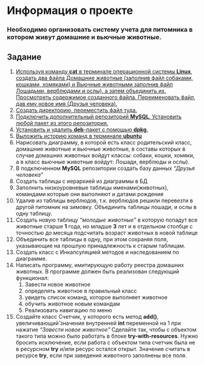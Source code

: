 # Информация о проекте
### Необходимо организовать систему учета для питомника в котором живут домашние и вьючные животные.
## Задание
1. [Используя команду **cat** в терминале операционной системы **Linux**, создать
   два файла Домашние животные (заполнив файл собаками, кошками,
   хомяками) и Вьючные животными заполнив файл Лошадьми, верблюдами и
   ослы), а затем объединить их. Просмотреть содержимое созданного файла.
   Переименовать файл, дав ему новое имя (Друзья человека).](CommandHistoryTerminal.md#task-1)
2. [Создать директорию, переместить файл туда.](CommandHistoryTerminal.md#task-2)
3. [Подключить дополнительный репозиторий **MySQL**. Установить любой пакет
   из этого репозитория.](CommandHistoryTerminal.md#task-3)
4. [Установить и удалить **deb**-пакет с помощью **dpkg**.](CommandHistoryTerminal.md#task-4)
5. [Выложить историю команд в терминале **ubuntu**](CommandHistoryTerminal.md#история-команд-в-терминале)
6. Нарисовать диаграмму, в которой есть класс родительский класс, домашние
   животные и вьючные животные, в составы которых в случае домашних
   животных войдут классы: собаки, кошки, хомяки, а в класс вьючные животные
   войдут: Лошади, верблюды и ослы).
7. В подключенном **MySQL** репозитории создать базу данных *“Друзья
   человека”*
8. Создать таблицы с иерархией из диаграммы в БД
9. Заполнить низкоуровневые таблицы именами(животных), командами
   которые они выполняют и датами рождения
10. Удалив из таблицы верблюдов, т.к. верблюдов решили перевезти в другой
    питомник на зимовку. Объединить таблицы лошади, и ослы в одну таблицу.
11. Создать новую таблицу *“молодые животные”* в которую попадут все
    животные старше **1** года, но младше **3** лет и в отдельном столбце с точностью
    до месяца подсчитать возраст животных в новой таблице
12. Объединить все таблицы в одну, при этом сохраняя поля, указывающие на
    прошлую принадлежность к старым таблицам.
13. Создать класс с Инкапсуляцией методов и наследованием по диаграмме.
14. Написать программу, имитирующую работу реестра домашних животных.
    В программе должен быть реализован следующий функционал:
    1. Завести новое животное
    2. определять животное в правильный класс
    3. увидеть список команд, которое выполняет животное
    4. обучить животное новым командам
    5. Реализовать навигацию по меню
15. Создайте класс Счетчик, у которого есть метод **add()**, увеличивающий̆
    значение внутренней **int** переменной на 1 при нажатие *“Завести новое
    животное”* Сделайте так, чтобы с объектом такого типа можно было работать в
    блоке **try-with-resources**. Нужно бросить исключение, если работа с объектом
    типа счетчик была не в ресурсном **try** и/или ресурс остался открыт. Значение
    считать в ресурсе **try**, если при заведения животного заполнены все поля.